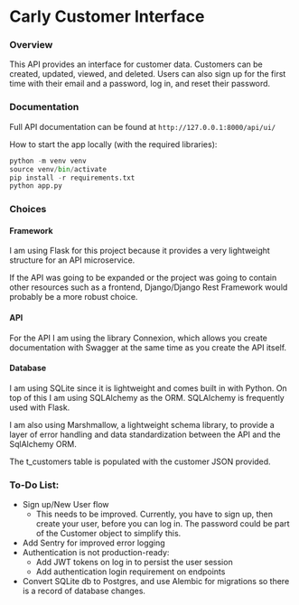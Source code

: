 # Carly Customer Interface

### Overview
This API provides an interface for customer data. Customers can be
created, updated, viewed, and deleted. Users can also sign up for the 
first time with their email and a password, log in, and reset their password.

### Documentation
Full API documentation can be found at `http://127.0.0.1:8000/api/ui/`

How to start the app locally (with the required libraries):
```python
python -m venv venv
source venv/bin/activate
pip install -r requirements.txt
python app.py
```

### Choices
#### Framework
I am using Flask for this project because it provides a very lightweight
structure for an API microservice. 

If the API was going to be expanded
or the project was going to contain other resources such as a frontend, Django/Django Rest Framework
would probably be a more robust choice.

#### API
For the API I am using the library Connexion, which allows you create 
documentation with Swagger at the same time as you create the API itself. 

#### Database
I am using SQLite since it is lightweight and comes built in with Python.
On top of this I am using SQLAlchemy as the ORM. SQLAlchemy is frequently used with Flask.

I am also using Marshmallow, a lightweight schema library, to provide a layer 
of error handling and data standardization between the API and the SqlAlchemy 
ORM.

The t_customers table is populated with the customer JSON provided.


### To-Do List:
- Sign up/New User flow
  - This needs to be improved. Currently, you have to 
  sign up, then create your user, before you can log in. The password 
  could be part of the Customer object to simplify this.
- Add Sentry for improved error logging
- Authentication is not production-ready:
  - Add JWT tokens on log in to persist the user session
  - Add authentication login requirement on endpoints 
- Convert SQLite db to Postgres, and use Alembic for migrations so there
is a record of database changes.

